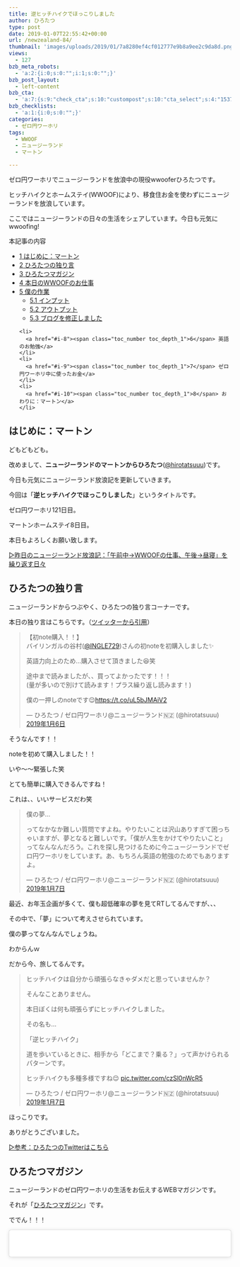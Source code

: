 ```yaml
---
title: 逆ヒッチハイクでほっこりしました
author: ひろたつ
type: post
date: 2019-01-07T22:55:42+00:00
url: /newzealand-84/
thumbnail: 'images/uploads/2019/01/7a8280ef4cf012777e9b8a9ee2c9da8d.png?fit=304%2C171&ssl=1'
views:
  - 127
bzb_meta_robots:
  - 'a:2:{i:0;s:0:"";i:1;s:0:"";}'
bzb_post_layout:
  - left-content
bzb_cta:
  - 'a:7:{s:9:"check_cta";s:10:"custompost";s:10:"cta_select";s:4:"1537";s:9:"org_title";s:0:"";s:9:"org_image";s:0:"";s:11:"org_content";s:0:"";s:15:"org_button_text";s:0:"";s:14:"org_button_url";s:0:"";}'
bzb_checklists:
  - 'a:1:{i:0;s:0:"";}'
categories:
  - ゼロ円ワーホリ
tags:
  - WWOOF
  - ニュージーランド
  - マートン

---
```

ゼロ円ワーホリでニュージーランドを放浪中の現役wwooferひろたつです。
  
ヒッチハイクとホームステイ(WWOOF)により、移食住お金を使わずにニュージーランドを放浪しています。
  
ここではニュージーランドの日々の生活をシェアしています。今日も元気にwwoofing!

<!--more-->

<div id="toc_container" class="toc_transparent no_bullets">
  <p class="toc_title">
    本記事の内容
  </p>
  
  <ul class="toc_list">
    <li>
      <a href="#i"><span class="toc_number toc_depth_1">1</span> はじめに：マートン</a>
    </li>
    <li>
      <a href="#i-2"><span class="toc_number toc_depth_1">2</span> ひろたつの独り言</a>
    </li>
    <li>
      <a href="#i-3"><span class="toc_number toc_depth_1">3</span> ひろたつマガジン</a>
    </li>
    <li>
      <a href="#WWOOF"><span class="toc_number toc_depth_1">4</span> 本日のWWOOFのお仕事</a>
    </li>
    <li>
      <a href="#i-4"><span class="toc_number toc_depth_1">5</span> 僕の作業</a><ul>
        <li>
          <a href="#i-5"><span class="toc_number toc_depth_2">5.1</span> インプット</a>
        </li>
        <li>
          <a href="#i-6"><span class="toc_number toc_depth_2">5.2</span> アウトプット</a>
        </li>
        <li>
          <a href="#i-7"><span class="toc_number toc_depth_2">5.3</span> ブログを修正しました</a>
        </li>
      </ul>
    </li>
    
    <li>
      <a href="#i-8"><span class="toc_number toc_depth_1">6</span> 英語のお勉強</a>
    </li>
    <li>
      <a href="#i-9"><span class="toc_number toc_depth_1">7</span> ゼロ円ワーホリ中に使ったお金</a>
    </li>
    <li>
      <a href="#i-10"><span class="toc_number toc_depth_1">8</span> おわりに：マートン</a>
    </li>
  </ul>
</div>

## <span id="i">はじめに：マートン</span>

どもどもども。
  
改めまして、**ニュージーランドのマートンからひろたつ**</a>(<a href="https://twitter.com/hirotatsuuu" rel="noopener" target="_blank">@hirotatsuuu</a>)です。
  
今日も元気にニュージーランド放浪記を更新していきます。

今回は「**逆ヒッチハイクでほっこりしました**」というタイトルです。

ゼロ円ワーホリ121日目。

マートンホームステイ8日目。

本日もよろしくお願い致します。

<a href="https://hirotatsu.me/newzealand-83" rel="noopener" target="_blank">▷昨日のニュージーランド放浪記：「午前中→WWOOFの仕事、午後→昼寝」を繰り返す日々</a>

## <span id="i-2">ひろたつの独り言</span>

ニュージーランドからつぶやく、ひろたつの独り言コーナーです。

本日の独り言はこちらです。（<a href="https://twitter.com/hirotatsuuu" rel="noopener" target="_blank">ツイッターから引用</a>）

<blockquote class="twitter-tweet" data-lang="ja">
  <p lang="ja" dir="ltr">
    【初note購入！！】<br />バイリンガルの谷村(<a href="https://twitter.com/INGLE729?ref_src=twsrc%5Etfw">@INGLE729</a>)さんの初noteを初購入しました✨
  </p>
  
  <p>
    英語力向上のため&#8230;購入させて頂きました😆笑
  </p>
  
  <p>
    途中まで読みましたが、、買ってよかったです！！！<br />(量が多いので別けて読みます！プラス繰り返し読みます！)
  </p>
  
  <p>
    僕の一押しのnoteです😌<a href="https://t.co/uL5bJMAiV2">https://t.co/uL5bJMAiV2</a>
  </p>
  
  <p>
    &mdash; ひろたつ / ゼロ円ワーホリ@ニュージーランド🇳🇿 (@hirotatsuuu) <a href="https://twitter.com/hirotatsuuu/status/1082063636305108992?ref_src=twsrc%5Etfw">2019年1月6日</a>
  </p>
</blockquote>



そうなんです！！
  
noteを初めて購入しました！！
  
いや〜〜緊張した笑
  
とても簡単に購入できるんですね！
  
これは、、いいサービスだわ笑

<blockquote class="twitter-tweet" data-lang="ja">
  <p lang="ja" dir="ltr">
    僕の夢&#8230;
  </p>
  
  <p>
    ってなかなか難しい質問ですよね。やりたいことは沢山ありすぎて困っちゃいますが、夢となると難しいです。「僕が人生をかけてやりたいこと」ってなんなんだろう。これを探し見つけるために今ニュージーランドでゼロ円ワーホリをしています。あ、もちろん英語の勉強のためでもありますよ。
  </p>
  
  <p>
    &mdash; ひろたつ / ゼロ円ワーホリ@ニュージーランド🇳🇿 (@hirotatsuuu) <a href="https://twitter.com/hirotatsuuu/status/1082079269319106561?ref_src=twsrc%5Etfw">2019年1月7日</a>
  </p>
</blockquote>



最近、お年玉企画が多くて、僕も超低確率の夢を見てRTしてるんですが、、、
  
その中で、「夢」について考えさせられています。
  
僕の夢ってなんなんでしょうね。
  
わからんｗ
  
だから今、旅してるんです。

<blockquote class="twitter-tweet" data-lang="ja">
  <p lang="ja" dir="ltr">
    ヒッチハイクは自分から頑張らなきゃダメだと思っていませんか？
  </p>
  
  <p>
    そんなことありません。
  </p>
  
  <p>
    本日ぼくは何も頑張らずにヒッチハイクしました。
  </p>
  
  <p>
    その名も&#8230;
  </p>
  
  <p>
    「逆ヒッチハイク」
  </p>
  
  <p>
    道を歩いているときに、相手から「どこまで？乗る？」って声かけられるパターンです。
  </p>
  
  <p>
    ヒッチハイクも多種多様ですね😌 <a href="https://t.co/czSl0nWcR5">pic.twitter.com/czSl0nWcR5</a>
  </p>
  
  <p>
    &mdash; ひろたつ / ゼロ円ワーホリ@ニュージーランド🇳🇿 (@hirotatsuuu) <a href="https://twitter.com/hirotatsuuu/status/1082175777515302912?ref_src=twsrc%5Etfw">2019年1月7日</a>
  </p>
</blockquote>



ほっこりです。
  
ありがとうございました。

<a href="https://twitter.com/hirotatsuuu" rel="noopener" target="_blank">▷参考：ひろたつのTwitterはこちら</a>

## <span id="i-3">ひろたつマガジン</span>

ニュージーランドのゼロ円ワーホリの生活をお伝えするWEBマガジンです。
  
それが「<a href="https://www.instagram.com/hirotatsu_mag" rel="noopener" target="_blank">ひろたつマガジン</a>」です。

ででん！！！

<blockquote class="instagram-media" data-instgrm-permalink="https://www.instagram.com/p/BsWPrnSAPeP/?utm_source=ig_embed&utm_medium=loading" data-instgrm-version="12" style=" background:#FFF; border:0; border-radius:3px; box-shadow:0 0 1px 0 rgba(0,0,0,0.5),0 1px 10px 0 rgba(0,0,0,0.15); margin: 1px; max-width:540px; min-width:326px; padding:0; width:99.375%; width:-webkit-calc(100% - 2px); width:calc(100% - 2px);">
  <div style="padding:16px;">
    <a href="https://www.instagram.com/p/BsWPrnSAPeP/?utm_source=ig_embed&utm_medium=loading" style=" background:#FFFFFF; line-height:0; padding:0 0; text-align:center; text-decoration:none; width:100%;" target="_blank"> </p> 
    
    <div style=" display: flex; flex-direction: row; align-items: center;">
      <div style="background-color: #F4F4F4; border-radius: 50%; flex-grow: 0; height: 40px; margin-right: 14px; width: 40px;">
      </div>
      
      <div style="display: flex; flex-direction: column; flex-grow: 1; justify-content: center;">
        <div style=" background-color: #F4F4F4; border-radius: 4px; flex-grow: 0; height: 14px; margin-bottom: 6px; width: 100px;">
        </div>
        
        <div style=" background-color: #F4F4F4; border-radius: 4px; flex-grow: 0; height: 14px; width: 60px;">
        </div>
      </div>
    </div>
    
    <div style="padding: 19% 0;">
    </div>
    
    <div style="display:block; height:50px; margin:0 auto 12px; width:50px;">
      <svg width="50px" height="50px" viewBox="0 0 60 60" version="1.1" xmlns="https://www.w3.org/2000/svg" xmlns:xlink="https://www.w3.org/1999/xlink"><g stroke="none" stroke-width="1" fill="none" fill-rule="evenodd"><g transform="translate(-511.000000, -20.000000)" fill="#000000"><g><path d="M556.869,30.41 C554.814,30.41 553.148,32.076 553.148,34.131 C553.148,36.186 554.814,37.852 556.869,37.852 C558.924,37.852 560.59,36.186 560.59,34.131 C560.59,32.076 558.924,30.41 556.869,30.41 M541,60.657 C535.114,60.657 530.342,55.887 530.342,50 C530.342,44.114 535.114,39.342 541,39.342 C546.887,39.342 551.658,44.114 551.658,50 C551.658,55.887 546.887,60.657 541,60.657 M541,33.886 C532.1,33.886 524.886,41.1 524.886,50 C524.886,58.899 532.1,66.113 541,66.113 C549.9,66.113 557.115,58.899 557.115,50 C557.115,41.1 549.9,33.886 541,33.886 M565.378,62.101 C565.244,65.022 564.756,66.606 564.346,67.663 C563.803,69.06 563.154,70.057 562.106,71.106 C561.058,72.155 560.06,72.803 558.662,73.347 C557.607,73.757 556.021,74.244 553.102,74.378 C549.944,74.521 548.997,74.552 541,74.552 C533.003,74.552 532.056,74.521 528.898,74.378 C525.979,74.244 524.393,73.757 523.338,73.347 C521.94,72.803 520.942,72.155 519.894,71.106 C518.846,70.057 518.197,69.06 517.654,67.663 C517.244,66.606 516.755,65.022 516.623,62.101 C516.479,58.943 516.448,57.996 516.448,50 C516.448,42.003 516.479,41.056 516.623,37.899 C516.755,34.978 517.244,33.391 517.654,32.338 C518.197,30.938 518.846,29.942 519.894,28.894 C520.942,27.846 521.94,27.196 523.338,26.654 C524.393,26.244 525.979,25.756 528.898,25.623 C532.057,25.479 533.004,25.448 541,25.448 C548.997,25.448 549.943,25.479 553.102,25.623 C556.021,25.756 557.607,26.244 558.662,26.654 C560.06,27.196 561.058,27.846 562.106,28.894 C563.154,29.942 563.803,30.938 564.346,32.338 C564.756,33.391 565.244,34.978 565.378,37.899 C565.522,41.056 565.552,42.003 565.552,50 C565.552,57.996 565.522,58.943 565.378,62.101 M570.82,37.631 C570.674,34.438 570.167,32.258 569.425,30.349 C568.659,28.377 567.633,26.702 565.965,25.035 C564.297,23.368 562.623,22.342 560.652,21.575 C558.743,20.834 556.562,20.326 553.369,20.18 C550.169,20.033 549.148,20 541,20 C532.853,20 531.831,20.033 528.631,20.18 C525.438,20.326 523.257,20.834 521.349,21.575 C519.376,22.342 517.703,23.368 516.035,25.035 C514.368,26.702 513.342,28.377 512.574,30.349 C511.834,32.258 511.326,34.438 511.181,37.631 C511.035,40.831 511,41.851 511,50 C511,58.147 511.035,59.17 511.181,62.369 C511.326,65.562 511.834,67.743 512.574,69.651 C513.342,71.625 514.368,73.296 516.035,74.965 C517.703,76.634 519.376,77.658 521.349,78.425 C523.257,79.167 525.438,79.673 528.631,79.82 C531.831,79.965 532.853,80.001 541,80.001 C549.148,80.001 550.169,79.965 553.369,79.82 C556.562,79.673 558.743,79.167 560.652,78.425 C562.623,77.658 564.297,76.634 565.965,74.965 C567.633,73.296 568.659,71.625 569.425,69.651 C570.167,67.743 570.674,65.562 570.82,62.369 C570.966,59.17 571,58.147 571,50 C571,41.851 570.966,40.831 570.82,37.631"></path></g></g></g></svg>
    </div>
    
    <div style="padding-top: 8px;">
      <div style=" color:#3897f0; font-family:Arial,sans-serif; font-size:14px; font-style:normal; font-weight:550; line-height:18px;">
        View this post on Instagram
      </div>
    </div>
    
    <div style="padding: 12.5% 0;">
    </div>
    
    <div style="display: flex; flex-direction: row; margin-bottom: 14px; align-items: center;">
      <div>
        <div style="background-color: #F4F4F4; border-radius: 50%; height: 12.5px; width: 12.5px; transform: translateX(0px) translateY(7px);">
        </div>
        
        <div style="background-color: #F4F4F4; height: 12.5px; transform: rotate(-45deg) translateX(3px) translateY(1px); width: 12.5px; flex-grow: 0; margin-right: 14px; margin-left: 2px;">
        </div>
        
        <div style="background-color: #F4F4F4; border-radius: 50%; height: 12.5px; width: 12.5px; transform: translateX(9px) translateY(-18px);">
        </div>
      </div>
      
      <div style="margin-left: 8px;">
        <div style=" background-color: #F4F4F4; border-radius: 50%; flex-grow: 0; height: 20px; width: 20px;">
        </div>
        
        <div style=" width: 0; height: 0; border-top: 2px solid transparent; border-left: 6px solid #f4f4f4; border-bottom: 2px solid transparent; transform: translateX(16px) translateY(-4px) rotate(30deg)">
        </div>
      </div>
      
      <div style="margin-left: auto;">
        <div style=" width: 0px; border-top: 8px solid #F4F4F4; border-right: 8px solid transparent; transform: translateY(16px);">
        </div>
        
        <div style=" background-color: #F4F4F4; flex-grow: 0; height: 12px; width: 16px; transform: translateY(-4px);">
        </div>
        
        <div style=" width: 0; height: 0; border-top: 8px solid #F4F4F4; border-left: 8px solid transparent; transform: translateY(-4px) translateX(8px);">
        </div>
      </div>
    </div>
    
    <div style="display: flex; flex-direction: column; flex-grow: 1; justify-content: center; margin-bottom: 24px;">
      <div style=" background-color: #F4F4F4; border-radius: 4px; flex-grow: 0; height: 14px; margin-bottom: 6px; width: 224px;">
      </div>
      
      <div style=" background-color: #F4F4F4; border-radius: 4px; flex-grow: 0; height: 14px; width: 144px;">
      </div>
    </div>
    
    <p>
      </a>
    </p>
    
    <p style=" color:#c9c8cd; font-family:Arial,sans-serif; font-size:14px; line-height:17px; margin-bottom:0; margin-top:8px; overflow:hidden; padding:8px 0 7px; text-align:center; text-overflow:ellipsis; white-space:nowrap;">
      <a href="https://www.instagram.com/p/BsWPrnSAPeP/?utm_source=ig_embed&utm_medium=loading" style=" color:#c9c8cd; font-family:Arial,sans-serif; font-size:14px; font-style:normal; font-weight:normal; line-height:17px; text-decoration:none;" target="_blank">HIROTATSU MAGAZINEさん(@hirotatsu_mag)がシェアした投稿</a> &#8211; <time style=" font-family:Arial,sans-serif; font-size:14px; line-height:17px;" datetime="2019-01-07T20:57:54+00:00">2019年 1月月7日午後12時57分PST</time>
    </p></div> </blockquote> 
    
    <p>
    </p>
    
    <p>
      マートンのホームステイは本日が最終日です。<br /> 明日の朝から新しいホームステイ先に向かいます。
    </p>
    
    <p>
      一週間、長いようで短いようで、、長かった！？ｗｗ<br /> よーわからんけど、楽しかったです。
    </p>
    
    <p>
      仕事はたしかに大変でした。<br /> けど、それ以上にホストの優しさや喜んでいる顔が、、、僕も笑顔になりました。<br /> これこそボランティアという感じです。
    </p>
    
    <p>
      そして、本日はWWOOFのお仕事を少なめにしていただきました。<br /> お昼前から街の図書館へいって、作業をさせていただきました。<br /> わがままをのんでくださって、ありがとうございます。
    </p>
    
    <p>
      図書館で作業をしたあと、5時に追い出されてから、ホームステイ先まで歩いて帰りました。
    </p>
    
    <p>
      道を歩いていると、後ろから一台の車が来ました。<br /> 最初普通に通り過ぎちゃったんですが、なにやらUターンをしています。
    </p>
    
    <p>
      そして、僕のもとに戻ってきてくださいました。
    </p>
    
    <p>
      「どこまでいくんだい？」「乗ってくかい？」
    </p>
    
    <p>
      とても優しい言葉を頂きました。<br /> 僕は現在ヒッチハイクでニュージーランドを一周していますが、逆ヒッチハイクは今回が初めてです。<br /> （※逆ヒッチハイクとは&#8230;自分でアクションを起こさずに車に乗せていただくこと）
    </p>
    
    <p>
      これこそ、優しさだと思います。
    </p>
    
    <p>
      僕の心がほっこりしました。
    </p>
    
    <p>
      すごい笑顔になりました。
    </p>
    
    <p>
      なんか、、WWOOFの仕事とかで疲れていましたが、そんな疲れは全部吹っ飛びました。
    </p>
    
    <p>
      「優しさ」
    </p>
    
    <p>
      ありがとうございました。<br /> （P.S. 別れ際にFacebook繋がりました笑、どこかでまたお会いできたら、嬉しいな。）
    </p>
    
    <p>
      <a href="https://www.instagram.com/hirotatsu_mag" rel="noopener" target="_blank">▷参考：ひろたつマガジンはこちら</a>
    </p>
    
    <h2>
      <span id="WWOOF">本日のWWOOFのお仕事</span>
    </h2>
    
    <blockquote class="twitter-tweet" data-lang="ja">
      <p lang="ja" dir="ltr">
        本日のWWOOFのお仕事
      </p>
      
      <p>
        &#8211; タイヤにコンポストを入れる
      </p>
      
      <p>
        今日はこれだけです✨<br />ホームステイ最終日だったので、仕事時間を短めにして頂きました
      </p>
      
      <p>
        なので、Wifiを求めて街の図書館へ&#8230;<br />マートンの図書館のWifiは無制限で使い放題なんです！<br />気前良すぎるよ！<br />5時に追い出さないで！<br />閉館早すぎるよ&#8230;涙 <a href="https://t.co/g2SdMsF4U1">pic.twitter.com/g2SdMsF4U1</a>
      </p>
      
      <p>
        &mdash; ひろたつ / ゼロ円ワーホリ@ニュージーランド🇳🇿 (@hirotatsuuu) <a href="https://twitter.com/hirotatsuuu/status/1082213124608937984?ref_src=twsrc%5Etfw">2019年1月7日</a>
      </p>
    </blockquote>
    
    <p>
    </p>
    
    <p>
      本日は、ほんのちょっとのWWOOFのお仕事。
    </p>
    
    <p>
      それでも、やっぱり腰にくる。。。
    </p>
    
    <p>
      これ、完全に腰、やらかしてますねｗ
    </p>
    
    <p>
      どうやって治そうか、、<br /> （安静にするとかは絶対できないｗｗｗ
    </p>
    
    <h2>
      <span id="i-4">僕の作業</span>
    </h2>
    
    <p>
      本日のインプットとアウトプットです。
    </p>
    
    <h3>
      <span id="i-5">インプット</span>
    </h3>
    
    <ul>
      <li>
        <a href="https://note.mu/melshe/n/n8624e12635c0" rel="noopener" target="_blank">『余白』を制するものがTwitterを制すので、実際に証明してみました。</a>
      </li>
      <li>
        <a href="https://rutty07.com/entry/doragonsakura/" rel="noopener" target="_blank">【無料公開】アウトプットが人生を変える！ スキマ時間でできるSNS発信術</a>
      </li>
    </ul>
    
    <p>
      最近何をインプットしたか管理できていないので、、ちゃんと管理していかないと。。。
    </p>
    
    <h3>
      <span id="i-6">アウトプット</span>
    </h3>
    
    <ul>
      <li>
        ツイート 11件
      </li>
      <li>
        インスタ 2件
      </li>
      <li>
        ブログ 0件
      </li>
    </ul>
    
    <h3>
      <span id="i-7">ブログを修正しました</span>
    </h3>
    
    <p>
      本日は時間が少しあったので、このブログのデザイン等を修正しました。
    </p>
    
    <ul>
      <li>
        ヘッダーの背景色修正
      </li>
      <li>
        フッターの背景色修正
      </li>
      <li>
        ヘッダーメニューの修正
      </li>
      <li>
        フッターメニューの修正
      </li>
      <li>
        プライバシーポリシーを修正
      </li>
      <li>
        免責事項を新たに作成、公開
      </li>
      <li>
        その他諸々、過去記事の修正等
      </li>
    </ul>
    
    <h2>
      <span id="i-8">英語のお勉強</span>
    </h2>
    
    <p>
      毎日僕が新しく覚えた英語を3つご紹介します。<br /> 僕の英語力の低さが露呈しますが、、しゃーなしですｗ
    </p>
    
    <ul>
      <li>
        runny nose 鼻水
      </li>
      <li>
        eyelash まつげ
      </li>
      <li>
        eyebrow まゆげ
      </li>
    </ul>
    
    <h2>
      <span id="i-9">ゼロ円ワーホリ中に使ったお金</span>
    </h2>
    
    <p>
      本日使ったお金をシェアします。
    </p>
    
    <p>
      本日使ったお金は、、、
    </p>
    
    <p>
      <strong>240円でした！！！</strong>
    </p>
    
    <p>
      谷村さんのnoteを購入させて頂きました。<br /> 英語のため、、ちょっとはお金使わないとね。笑<br /> というわけで、ゼロ円ワーホリで使ったお金総額を更新しました。
    </p>
    
    <p>
      <a href="https://hirotatsu.me/use-money-total/" rel="noopener" target="_blank">▷ゼロ円ワーホリで使ったお金を完全公開【使うたびに更新します】</a>
    </p>
    
    <h2>
      <span id="i-10">おわりに：マートン</span>
    </h2>
    
    <p>
      本日の<strong>ゼロ円ワーホリ日記</strong>はこんな感じです。<br /> ワーホリや留学を考えてる人、WWOOFやhelpx,workawayなどのワークエクスチェンジを使ってホームステイをしようと考えてる人、お金を使わずに海外に長期滞在しようと考えてる人へ、何かの参考になれば幸いです。
    </p>
    
    <p>
      以上、<strong>ゼロ円ワーホリでニュージーランドを放浪しているひろたつ</strong></a>(<a href="https://twitter.com/hirotatsuuu" rel="noopener" target="_blank">@hirotatsuuu</a>)の一日でした。
    </p>
    
    <p>
      最後まで読んでくださり、ありがとうございました。<br /> 僕のニュージーランド放浪はこれからも続きます。<br /> なので、明日のニュージーランド放浪記もぜひ見てくださいな〜<br /> コメント等もお待ちしてます😉（DMでもツイッターのリプライでもなんでも受け付けてます！）
    </p>
    
    <div style="font-size: 0px; height: 0px; line-height: 0px; margin: 0; padding: 0; clear: both;">
    </div>
